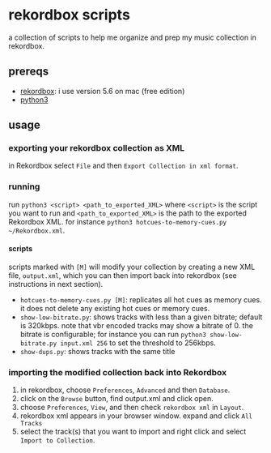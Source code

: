 # rekordbox scripts

a collection of scripts to help me organize and prep my music collection in
rekordbox.

## prereqs

* [rekordbox](https://rekordbox.com/en/): i use version 5.6 on mac (free edition)
* [python3](https://www.python.org/downloads/)

## usage

### exporting your rekordbox collection as XML

in Rekordbox select `File` and then `Export Collection in xml format`.

### running

run `python3 <script> <path_to_exported_XML>` where `<script>` is the script you
want to run and `<path_to_exported_XML>` is the path to the exported Rekordbox
XML. for instance `python3 hotcues-to-memory-cues.py ~/Rekordbox.xml`.

#### scripts

scripts marked with `[M]` will modify your collection by creating a new XML
file, `output.xml`, which you can then import back into rekordbox (see
instructions in next section).

* `hotcues-to-memory-cues.py [M]`: replicates all hot cues as memory cues. it
  does not delete any existing hot cues or memory cues.
* `show-low-bitrate.py`: shows tracks with less than a given bitrate; default
  is 320kbps. note that vbr encoded tracks may show a bitrate of 0.
  the bitrate is configurable;
  for instance you can run `python3 show-low-bitrate.py input.xml 256` to set
  the threshold to 256kbps.
* `show-dups.py`: shows tracks with the same title

### importing the modified collection back into Rekordbox

1. in rekordbox, choose `Preferences`, `Advanced` and then `Database`.
2. click on the `Browse` button, find output.xml and click open.
3. choose `Preferences`, `View`, and then check `rekordbox xml` in `Layout`.
4. rekordbox xml appears in your browser window. expand and click `All Tracks`
5. select the track(s) that you want to import and right click and select `Import to Collection`.
